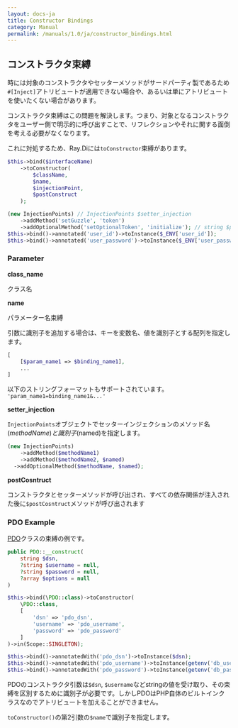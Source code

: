 ```yaml
---
layout: docs-ja
title: Constructor Bindings
category: Manual
permalink: /manuals/1.0/ja/constructor_bindings.html
---
```


## コンストラクタ束縛

時には対象のコンストラクタやセッターメソッドがサードパーティ製であるため`#[Inject]`アトリビュートが適用できない場合や、あるいは単にアトリビュートを使いたくない場合があります。

コンストラクタ束縛はこの問題を解決します。つまり、対象となるコンストラクタをユーザー側で明示的に呼び出すことで、リフレクションやそれに関する面倒を考える必要がなくなります。

これに対処するため、Ray.Diには`toConstructor`束縛があります。

```php
$this->bind($interfaceName)
    ->toConstructor(
        $className,
        $name,
        $injectionPoint,
        $postConstruct
    );

(new InjectionPoints) // InjectionPoints $setter_injection
    ->addMethod('setGuzzle', 'token')
    ->addOptionalMethod('setOptionalToken', 'initialize'); // string $postCostruct
$this->bind()->annotated('user_id')->toInstance($_ENV['user_id']);
$this->bind()->annotated('user_password')->toInstance($_ENV['user_password']);

```

### Parameter

**class_name**

クラス名

**name**

パラメーター名束縛

引数に識別子を追加する場合は、キーを変数名、値を識別子とする配列を指定します。

```php
[
	[$param_name1 => $binding_name1],
	...
]
```

以下のストリングフォーマットもサポートされています。
`'param_name1=binding_name1&...'`

**setter_injection**

`InjectionPoints`オブジェクトでセッターインジェクションのメソッド名($methodName)と識別子($named)を指定します。

```php
(new InjectionPoints)
	->addMethod($methodName1)
	->addMethod($methodName2, $named)
  ->addOptionalMethod($methodName, $named);
```

**postCosntruct**

コンストラクタとセッターメソッドが呼び出され、すべての依存関係が注入された後に`$postCosntruct`メソッドが呼び出されます

### PDO Example

[PDO](http://php.net/manual/ja/pdo.construct.php)クラスの束縛の例です。

```php
public PDO::__construct(
    string $dsn,
    ?string $username = null,
    ?string $password = null,
    ?array $options = null
)
```

```php
$this->bind(\PDO::class)->toConstructor(
    \PDO::class,
    [
        'dsn' => 'pdo_dsn',
        'username' => 'pdo_username',
        'password' => 'pdo_password'
    ]
)->in(Scope::SINGLETON);

$this->bind()->annotatedWith('pdo_dsn')->toInstance($dsn);
$this->bind()->annotatedWith('pdo_username')->toInstance(getenv('db_user'));
$this->bind()->annotatedWith('pdo_password')->toInstance(getenv('db_password'));
```

PDOのコンストラクタ引数は`$dsn`, `$username`などstringの値を受け取り、その束縛を区別するために識別子が必要です。しかしPDOはPHP自体のビルトインクラスなのでアトリビュートを加えることができません。

`toConstructor()`の第2引数の`$name`で識別子を指定します。
